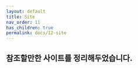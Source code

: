 ```yaml
---
layout: default
title: Site
nav_order: 11
has_children: true
permalink: docs/12-site
---
```


## 참조할만한 사이트를 정리해두었습니다.
